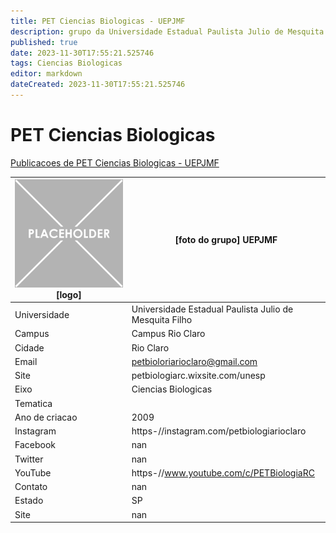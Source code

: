 ```yaml
---
title: PET Ciencias Biologicas - UEPJMF
description: grupo da Universidade Estadual Paulista Julio de Mesquita Filho
published: true
date: 2023-11-30T17:55:21.525746
tags: Ciencias Biologicas
editor: markdown
dateCreated: 2023-11-30T17:55:21.525746
---
```


# PET Ciencias Biologicas

[Publicacoes de PET Ciencias Biologicas - UEPJMF](/atividade/258PETCienciasBiologicasUEPJMF/feed.md)

| ![placeholder.png](/placeholder.png) [logo] | [foto do grupo] UEPJMF         |
| ------------------------------------------- | ------------------------------------------------- |
| Universidade                                | Universidade Estadual Paulista Julio de Mesquita Filho      |
| Campus                                      | Campus Rio Claro            |
| Cidade                                      | Rio Claro             |
| Email                                       | petbioloriarioclaro@gmail.com             |
| Site                                        | petbiologiarc.wixsite.com/unesp              |
| Eixo                                        | Ciencias Biologicas              |
| Tematica                                    |           |
| Ano de criacao                              | 2009        |
| Instagram                                   | https-//instagram.com/petbiologiarioclaro         |
| Facebook                                    | nan          |
| Twitter                                     | nan           |
| YouTube                                     | https-//www.youtube.com/c/PETBiologiaRC           |
| Contato                                     | nan         |
| Estado                                      |  SP            |
| Site                                        | nan |
